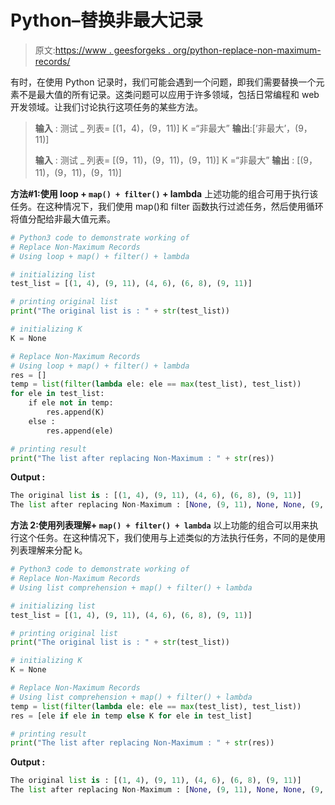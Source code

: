 # Python–替换非最大记录

> 原文:[https://www . geesforgeks . org/python-replace-non-maximum-records/](https://www.geeksforgeeks.org/python-replace-non-maximum-records/)

有时，在使用 Python 记录时，我们可能会遇到一个问题，即我们需要替换一个元素不是最大值的所有记录。这类问题可以应用于许多领域，包括日常编程和 web 开发领域。让我们讨论执行这项任务的某些方法。

> **输入** :
> 测试 _ 列表= [(1，4)，(9，11)]
> K =“非最大”
> **输出**:[‘非最大’，(9，11)]
> 
> **输入** :
> 测试 _ 列表= [(9，11)，(9，11)，(9，11)]
> K =“非最大”
> **输出** : [(9，11)，(9，11)，(9，11)]

**方法#1:使用 loop + `map() + filter()` + lambda**
上述功能的组合可用于执行该任务。在这种情况下，我们使用 map()和 filter 函数执行过滤任务，然后使用循环将值分配给非最大值元素。

```py
# Python3 code to demonstrate working of 
# Replace Non-Maximum Records
# Using loop + map() + filter() + lambda

# initializing list
test_list = [(1, 4), (9, 11), (4, 6), (6, 8), (9, 11)]

# printing original list
print("The original list is : " + str(test_list))

# initializing K 
K = None 

# Replace Non-Maximum Records
# Using loop + map() + filter() + lambda
res = []
temp = list(filter(lambda ele: ele == max(test_list), test_list))
for ele in test_list:
    if ele not in temp:
        res.append(K)
    else :
        res.append(ele)

# printing result 
print("The list after replacing Non-Maximum : " + str(res)) 
```

**Output :**

```py
The original list is : [(1, 4), (9, 11), (4, 6), (6, 8), (9, 11)]
The list after replacing Non-Maximum : [None, (9, 11), None, None, (9, 11)]

```

**方法 2:使用列表理解+ `map() + filter() + lambda`**
以上功能的组合可以用来执行这个任务。在这种情况下，我们使用与上述类似的方法执行任务，不同的是使用列表理解来分配 k。

```py
# Python3 code to demonstrate working of 
# Replace Non-Maximum Records
# Using list comprehension + map() + filter() + lambda

# initializing list
test_list = [(1, 4), (9, 11), (4, 6), (6, 8), (9, 11)]

# printing original list
print("The original list is : " + str(test_list))

# initializing K 
K = None 

# Replace Non-Maximum Records
# Using list comprehension + map() + filter() + lambda
temp = list(filter(lambda ele: ele == max(test_list), test_list))
res = [ele if ele in temp else K for ele in test_list]

# printing result 
print("The list after replacing Non-Maximum : " + str(res)) 
```

**Output :**

```py
The original list is : [(1, 4), (9, 11), (4, 6), (6, 8), (9, 11)]
The list after replacing Non-Maximum : [None, (9, 11), None, None, (9, 11)]

```